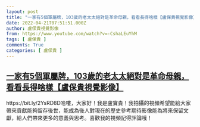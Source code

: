 ```yaml
---
layout: post
title: "一家有5個軍屬牌，103歲的老太太絕對是革命母親，看看長得啥樣【盧保貴視覺影像】"
date: 2022-04-21T07:51:51.000Z
author: 盧保貴視覺影像
from: https://www.youtube.com/watch?v=-CshaLEuYhM
tags: [ 盧保貴 ]
comments: True
categories: [ 盧保貴 ]
---
```

<!--1650527511000-->
[一家有5個軍屬牌，103歲的老太太絕對是革命母親，看看長得啥樣【盧保貴視覺影像】](https://www.youtube.com/watch?v=-CshaLEuYhM)
------

<div>
https://bit.ly/2YsRD8D哈嘍，大家好！我是盧寶貴！我拍攝的視頻希望能給大家帶來貢獻能夠留存後世，能成為後人對現在的歷史參考期待影像能為將來保留文獻，給人們帶來更多的意義與思考。喜歡我的視頻記得評論哦！
</div>
